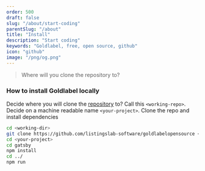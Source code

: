 ```yaml
---
order: 500
draft: false
slug: "/about/start-coding"
parentSlug: "/about"
title: "Install"
description: "Start coding"
keywords: "Goldlabel, free, open source, github"
icon: "github"
image: "/png/og.png"
---
```


> Where will you clone the repository to?

### How to install Goldlabel locally

Decide where you will clone the [repository](https://github.com/listingslab-software/goldlabelopensource) to? Call this `<working-repo>`. Decide on a machine readable name `<your-project>`. Clone the repo and install dependencies

```bash
cd <working-dir>
git clone https://github.com/listingslab-software/goldlabelopensource <your-project>
cd <your-project>
cd gatsby
npm install
cd ../
npm run
```




